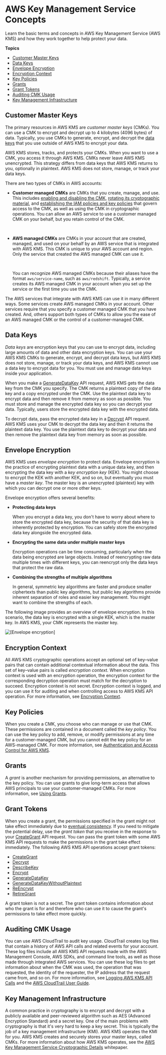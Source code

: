 # AWS Key Management Service Concepts<a name="concepts"></a>

Learn the basic terms and concepts in AWS Key Management Service \(AWS KMS\) and how they work together to help protect your data\.

**Topics**
+ [Customer Master Keys](#master_keys)
+ [Data Keys](#data-keys)
+ [Envelope Encryption](#enveloping)
+ [Encryption Context](#encrypt_context)
+ [Key Policies](#key_permissions)
+ [Grants](#grant)
+ [Grant Tokens](#grant_token)
+ [Auditing CMK Usage](#auditing_key_use)
+ [Key Management Infrastructure](#key_management)

## Customer Master Keys<a name="master_keys"></a>

The primary resources in AWS KMS are *customer master keys* \(CMKs\)\. You can use a CMK to encrypt and decrypt up to 4 kilobytes \(4096 bytes\) of data\. Typically, you use CMKs to generate, encrypt, and decrypt the [data keys](#data-keys) that you use outside of AWS KMS to encrypt your data\. 

AWS KMS stores, tracks, and protects your CMKs\. When you want to use a CMK, you access it through AWS KMS\. CMKs never leave AWS KMS unencrypted\. This strategy differs from data keys that AWS KMS returns to you, optionally in plaintext\. AWS KMS does not store, manage, or track your data keys\.

There are two types of CMKs in AWS accounts:
+ **Customer managed CMKs** are CMKs that you create, manage, and use\. This includes [enabling and disabling the CMK](enabling-keys.md), [rotating its cryptographic material](rotate-keys.md), and [establishing the IAM policies and key policies](control-access.md) that govern access to the CMK, as well as using the CMK in cryptographic operations\. You can allow an AWS service to use a customer managed CMK on your behalf, but you retain control of the CMK\.

   
+ **AWS managed CMKs** are CMKs in your account that are created, managed, and used on your behalf by an AWS service that is integrated with AWS KMS\. This CMK is unique to your AWS account and region\. Only the service that created the AWS managed CMK can use it\. 

   

  You can recognize AWS managed CMKs because their aliases have the format `aws/service-name`, such as `aws/redshift`\. Typically, a service creates its AWS managed CMK in your account when you set up the service or the first time you use the CMK\. 

The AWS services that integrate with AWS KMS can use it in many different ways\. Some services create AWS managed CMKs in your account\. Other services require that you specify a customer managed CMK that you have created\. And, others support both types of CMKs to allow you the ease of an AWS managed CMK or the control of a customer\-managed CMK\.

## Data Keys<a name="data-keys"></a>

*Data keys* are encryption keys that you can use to encrypt data, including large amounts of data and other data encryption keys\. You can use your AWS KMS CMKs to generate, encrypt, and decrypt data keys, but AWS KMS does not store, manage, or track your data keys, and AWS KMS cannot use a data key to encrypt data for you\. You must use and manage data keys inside your application\.

When you make a [GenerateDataKey](http://docs.aws.amazon.com/kms/latest/APIReference/API_GenerateDataKey.html) API request, AWS KMS gets the data key from the CMK you specify\. The CMK returns a plaintext copy of the data key and a copy encrypted under the CMK\. Use the plaintext data key to encrypt data and then remove it from memory as soon as possible\. You must store and manage the encrypted data key so you can decrypt your data\. Typically, users store the encrypted data key with the encrypted data\. 

To decrypt data, pass the encrypted data key in a [Decrypt](http://docs.aws.amazon.com/kms/latest/APIReference/API_Decrypt.html) API request\. AWS KMS uses your CMK to decrypt the data key and then it returns the plaintext data key\. You use the plaintext data key to decrypt your data and then remove the plaintext data key from memory as soon as possible\.

## Envelope Encryption<a name="enveloping"></a>

AWS KMS uses *envelope encryption* to protect data\. Envelope encryption is the practice of encrypting plaintext data with a unique data key, and then encrypting the data key with a *key encryption key* \(KEK\)\. You might choose to encrypt the KEK with another KEK, and so on, but eventually you must have a *master key*\. The master key is an unencrypted \(plaintext\) key with which you can decrypt one or more other keys\.

Envelope encryption offers several benefits:
+ **Protecting data keys**

  When you encrypt a data key, you don't have to worry about where to store the encrypted data key, because the security of that data key is inherently protected by encryption\. You can safely store the encrypted data key alongside the encrypted data\.
+ **Encrypting the same data under multiple master keys**

  Encryption operations can be time consuming, particularly when the data being encrypted are large objects\. Instead of reencrypting raw data multiple times with different keys, you can reencrypt only the data keys that protect the raw data\.
+ **Combining the strengths of multiple algorithms**

  In general, symmetric key algorithms are faster and produce smaller ciphertexts than public key algorithms, but public key algorithms provide inherent separation of roles and easier key management\. You might want to combine the strengths of each\.

The following image provides an overview of envelope encryption\. In this scenario, the data key is encrypted with a single KEK, which is the master key\. In AWS KMS, your CMK represents the master key\.

![\[Envelope encryption\]](http://docs.aws.amazon.com/kms/latest/developerguide/images/envelope-encryption.png)

## Encryption Context<a name="encrypt_context"></a>

All AWS KMS cryptographic operations accept an optional set of key–value pairs that can contain additional contextual information about the data\. This set of key–value pairs is called *encryption context\.* When encryption context is used with an encryption operation, the encryption context for the corresponding decryption operation must match for the decryption to succeed\. Encryption context is not secret\. Encryption context is logged, and you can use it for auditing and when controlling access to AWS KMS API operation\. For more information, see [Encryption Context](encryption-context.md)\.

## Key Policies<a name="key_permissions"></a>

When you create a CMK, you choose who can manage or use that CMK\. These permissions are contained in a document called the *key policy*\. You can use the key policy to add, remove, or modify permissions at any time for a customer\-managed CMK, but you cannot edit the key policy for an AWS\-managed CMK\. For more information, see [Authentication and Access Control for AWS KMS](control-access.md)\.

## Grants<a name="grant"></a>

A *grant* is another mechanism for providing permissions, an alternative to the key policy\. You can use grants to give long\-term access that allows AWS principals to use your customer\-managed CMKs\. For more information, see [Using Grants](grants.md)\.

## Grant Tokens<a name="grant_token"></a>

When you create a grant, the permissions specified in the grant might not take effect immediately due to [eventual consistency](https://en.wikipedia.org/wiki/Eventual_consistency)\. If you need to mitigate the potential delay, use the *grant token* that you receive in the response to your [CreateGrant](http://docs.aws.amazon.com/kms/latest/APIReference/API_CreateGrant.html) API request\. You can pass the grant token with some AWS KMS API requests to make the permissions in the grant take effect immediately\. The following AWS KMS API operations accept grant tokens:
+ [CreateGrant](http://docs.aws.amazon.com/kms/latest/APIReference/API_CreateGrant.html)
+ [Decrypt](http://docs.aws.amazon.com/kms/latest/APIReference/API_Decrypt.html)
+ [DescribeKey](http://docs.aws.amazon.com/kms/latest/APIReference/API_DescribeKey.html)
+ [Encrypt](http://docs.aws.amazon.com/kms/latest/APIReference/API_Encrypt.html)
+ [GenerateDataKey](http://docs.aws.amazon.com/kms/latest/APIReference/API_GenerateDataKey.html)
+ [GenerateDataKeyWithoutPlaintext](http://docs.aws.amazon.com/kms/latest/APIReference/API_GenerateDataKeyWithoutPlaintext.html)
+ [ReEncrypt](http://docs.aws.amazon.com/kms/latest/APIReference/API_ReEncrypt.html)
+ [RetireGrant](http://docs.aws.amazon.com/kms/latest/APIReference/API_RetireGrant.html)

A grant token is not a secret\. The grant token contains information about who the grant is for and therefore who can use it to cause the grant's permissions to take effect more quickly\.

## Auditing CMK Usage<a name="auditing_key_use"></a>

You can use AWS CloudTrail to audit key usage\. CloudTrail creates log files that contain a history of AWS API calls and related events for your account\. These log files include all AWS KMS API requests made with the AWS Management Console, AWS SDKs, and command line tools, as well as those made through integrated AWS services\. You can use these log files to get information about when the CMK was used, the operation that was requested, the identity of the requester, the IP address that the request came from, and so on\. For more information, see [Logging AWS KMS API Calls](logging-using-cloudtrail.md) and the [AWS CloudTrail User Guide](http://docs.aws.amazon.com/awscloudtrail/latest/userguide/)\.

## Key Management Infrastructure<a name="key_management"></a>

A common practice in cryptography is to encrypt and decrypt with a publicly available and peer\-reviewed algorithm such as AES \(Advanced Encryption Standard\) and a secret key\. One of the main problems with cryptography is that it's very hard to keep a key secret\. This is typically the job of a key management infrastructure \(KMI\)\. AWS KMS operates the KMI for you\. AWS KMS creates and securely stores your master keys, called CMKs\. For more information about how AWS KMS operates, see the [AWS Key Management Service Cryptographic Details](https://d0.awsstatic.com/whitepapers/KMS-Cryptographic-Details.pdf) whitepaper\.
